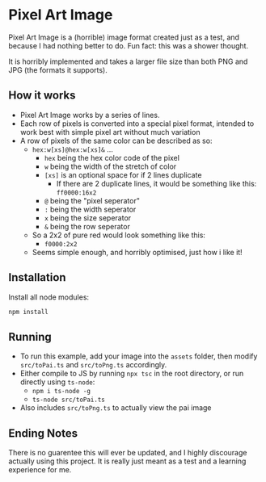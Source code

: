 # Pixel Art Image
Pixel Art Image is a (horrible) image format created just as a test, and because I had nothing better to do. Fun fact: this was a shower thought.

It is horribly implemented and takes a larger file size than both PNG and JPG (the formats it supports).

## How it works
- Pixel Art Image works by a series of lines.
- Each row of pixels is converted into a special pixel format, intended to work best with simple pixel art without much variation
- A row of pixels of the same color can be described as so:
  - `hex:w[xs]@hex:w[xs]&` ...
    - `hex` being the hex color code of the pixel
    - `w` being the width of the stretch of color
    - `[xs]` is an optional space for if 2 lines duplicate
      - If there are 2 duplicate lines, it would be something like this: `ff0000:16x2`
    - `@` being the "pixel seperator"
    - `:` being the width seperator
    - `x` being the size seperator
    - `&` being the row seperator
  - So a 2x2 of pure red would look something like this:
    - `f0000:2x2`
  - Seems simple enough, and horribly optimised, just how i like it!

## Installation
Install all node modules:
```cmd
npm install
```

## Running
- To run this example, add your image into the `assets` folder, then modify `src/toPai.ts` and `src/toPng.ts` accordingly.
- Either compile to JS by running `npx tsc` in the root directory, or run directly using `ts-node`:
  - `npm i ts-node -g`
  - `ts-node src/toPai.ts`
- Also includes `src/toPng.ts` to actually view the pai image

## Ending Notes
There is no guarentee this will ever be updated, and I highly discourage actually using this project. It is really just meant as a test and a learning experience for me.
